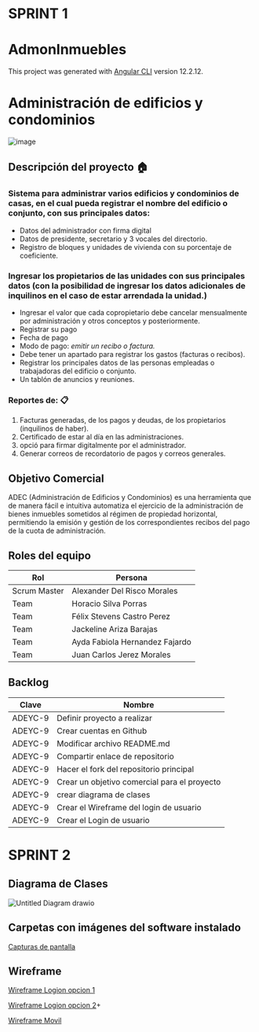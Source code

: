 # SPRINT 1
# AdmonInmuebles

This project was generated with [Angular CLI](https://github.com/angular/angular-cli) version 12.2.12.

# Administración de edificios y condominios  
 ![image](https://user-images.githubusercontent.com/27290861/139138408-c0c9c063-ce6f-4b16-883d-cf40d2ea4f61.png)
## Descripción del proyecto 🏠
### Sistema para administrar varios edificios y condominios de casas, en el cual pueda registrar el nombre del edificio o conjunto, con sus principales datos:
* Datos del administrador con firma digital
* Datos de presidente, secretario y 3 vocales del directorio. 
* Registro de bloques y unidades de vivienda con su porcentaje de coeficiente. 
### Ingresar los propietarios de las unidades con sus principales datos (con la posibilidad de ingresar los datos adicionales de inquilinos en el caso de estar arrendada la unidad.) 
* Ingresar el valor que cada copropietario debe cancelar mensualmente por administración y otros conceptos y posteriormente. 
* Registrar su pago 
* Fecha de pago 
* Modo de pago: *emitir un recibo o factura.* 
* Debe tener un apartado para registrar los gastos (facturas o recibos).  
* Registrar los principales datos de las personas empleadas o trabajadoras del edificio o conjunto.
* Un tablón de anuncios y reuniones. 

### Reportes de: 📋
1. Facturas generadas, de los pagos y deudas, de los propietarios (inquilinos de haber).
1. Certificado de estar al día en las administraciones.
1. opció para firmar digitalmente por el administrador.
1. Generar correos de recordatorio de pagos y correos generales.

## Objetivo Comercial
ADEC (Administración de Edificios y Condominios) es una herramienta que de manera fácil e intuitiva automatiza el ejercicio de la administración de bienes inmuebles sometidos al régimen de propiedad horizontal, permitiendo la emisión y gestión de los correspondientes recibos del pago de la cuota de administración.

## Roles del equipo
| Rol |Persona  |
|--|--|
| Scrum Master | Alexander Del Risco Morales|
| Team | Horacio Silva Porras|
| Team | Félix Stevens Castro Perez|
| Team | Jackeline Ariza Barajas|
| Team | Ayda Fabiola Hernandez Fajardo|
| Team | Juan Carlos Jerez Morales|

## Backlog

|Clave|  Nombre|
|--|--|
| ADEYC-9 |  Definir proyecto a realizar|
| ADEYC-9 |  Crear cuentas en Github|
| ADEYC-9 |  Modificar archivo README.md|
| ADEYC-9 |  Compartir enlace de repositorio|
| ADEYC-9 |  Hacer el fork del repositorio principal|
| ADEYC-9 |  Crear un objetivo comercial para el proyecto|
| ADEYC-9 |  crear diagrama de clases|
| ADEYC-9 |  Crear el Wireframe del login de usuario|
| ADEYC-9 |  Crear el Login de usuario|

# SPRINT 2


## Diagrama de Clases

![Untitled Diagram drawio](https://user-images.githubusercontent.com/93050072/140664487-c244d28a-f096-4617-a015-d75c1593a2c5.jpg)

## Carpetas con imágenes del software instalado

[Capturas de pantalla](https://drive.google.com/drive/folders/1HcFS2ZFPNxw3KB5fGjLreIcSHvwSMMJR?usp=sharing)

## Wireframe 
[Wireframe Logion opcion 1](https://www.figma.com/file/8m6py5RzDYMKupdRu8LksK/Untitled?node-id=0%3A1)

[Wireframe Logion opcion 2](https://user-images.githubusercontent.com/93050072/141002724-83749e26-e5b0-4f84-a60e-f58399f28bbf.jpeg)+

[Wireframe Movil](https://user-images.githubusercontent.com/93050072/141005897-cd405236-7474-4bf0-b0f5-7e9dbeb86914.jpeg)


